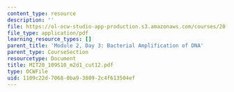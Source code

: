 ```yaml
---
content_type: resource
description: ''
file: https://ol-ocw-studio-app-production.s3.amazonaws.com/courses/20-109-laboratory-fundamentals-in-biological-engineering-spring-2010/1109c22d70680ba938092c4f613504ef_MIT20_109S10_m2d1_cut12.pdf
file_type: application/pdf
learning_resource_types: []
parent_title: 'Module 2, Day 3: Bacterial Amplification of DNA'
parent_type: CourseSection
resourcetype: Document
title: MIT20_109S10_m2d1_cut12.pdf
type: OCWFile
uid: 1109c22d-7068-0ba9-3809-2c4f613504ef
---
```

